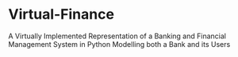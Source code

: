 # Virtual-Finance
A Virtually Implemented Representation of a Banking and Financial Management System in Python Modelling both a Bank and its Users
